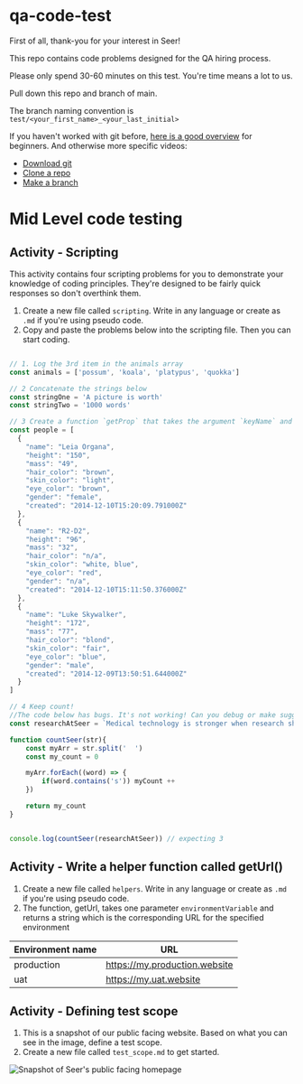 # qa-code-test

First of all, thank-you for your interest in Seer!

This repo contains code problems designed for the QA hiring process. 

Please only spend 30-60 minutes on this test. You're time means a lot to us. 

Pull down this repo and branch of main. 

The branch naming convention is `test/<your_first_name>_<your_last_initial>`

If you haven't worked with git before, [here is a good overview](https://www.youtube.com/watch?v=USjZcfj8yxE) for beginners. And otherwise more specific videos: 
* [Download git](https://git-scm.com/book/en/v2/Getting-Started-Installing-Git)
* [Clone a repo](https://www.youtube.com/watch?v=CKcqniGu3tA)
* [Make a branch](https://www.youtube.com/watch?v=snxybJkFeUo)
   
# Mid Level code testing

## Activity - Scripting

This activity contains four scripting problems for you to demonstrate your knowledge of coding principles. They're designed to be fairly quick responses so don't overthink them.  

1. Create a new file called `scripting`. Write in any language or create as `.md` if you're using pseudo code. 
2. Copy and paste the problems below into the scripting file. Then you can start coding.

```javascript

// 1. Log the 3rd item in the animals array
const animals = ['possum', 'koala', 'platypus', 'quokka']

// 2 Concatenate the strings below
const stringOne = 'A picture is worth'
const stringTwo = '1000 words'

// 3 Create a function `getProp` that takes the argument `keyName` and returns that property for each item in the `people` array
const people = [
  {
    "name": "Leia Organa",
    "height": "150",
    "mass": "49",
    "hair_color": "brown",
    "skin_color": "light",
    "eye_color": "brown",
    "gender": "female",
    "created": "2014-12-10T15:20:09.791000Z"
  },
  {
    "name": "R2-D2",
    "height": "96",
    "mass": "32",
    "hair_color": "n/a",
    "skin_color": "white, blue",
    "eye_color": "red",
    "gender": "n/a",
    "created": "2014-12-10T15:11:50.376000Z"
  },
  {
    "name": "Luke Skywalker",
    "height": "172",
    "mass": "77",
    "hair_color": "blond",
    "skin_color": "fair",
    "eye_color": "blue",
    "gender": "male",
    "created": "2014-12-09T13:50:51.644000Z"
  }
]

// 4 Keep count!
//The code below has bugs. It's not working! Can you debug or make suggestions to fix it? 
const researchAtSeer = `Medical technology is stronger when research shapes its development — that’s why our Seer Research team works alongside all teams at Seer. Seer researchers are renowned in the industry and pioneers in world-first seizure risk forecasting technologies.`

function countSeer(str){
    const myArr = str.split('  ')
    const my_count = 0

    myArr.forEach((word) => {
        if(word.contains('s')) myCount ++
    })

    return my_count
}


console.log(countSeer(researchAtSeer)) // expecting 3
```

## Activity - Write a helper function called getUrl()

1. Create a new file called `helpers`. Write in any language or create as `.md` if you're using pseudo code. 
2. The function, getUrl, takes one parameter `environmentVariable` and returns a string which is the corresponding URL for the specified environment 

| Environment name | URL | 
|---|---|
|production| https://my.production.website|
|uat | https://my.uat.website|

## Activity - Defining test scope

1. This is a snapshot of our public facing website. Based on what you can see in the image, define a test scope.
2. Create a new file called `test_scope.md` to get started.


![Snapshot of Seer's public facing homepage](support_image/Seer_home_page.png)

